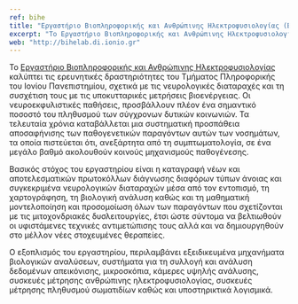 ```yaml
---
ref: bihe
title: "Εργαστήριο Βιοπληροφορικής και Ανθρώπινης Ηλεκτροφυσιολογίας (BIHELab)"
excerpt: "Το Eργαστήριο Βιοπληροφορικής και Ανθρώπινης Ηλεκτροφυσιολογίας καλύπτει τις ερευνητικές δραστηριότητες του Τμήματος Πληροφορικής του Ιονίου Πανεπιστημίου, σχετικά με τις νευρολογικές διαταραχές και τη συσχέτιση τους με τις υποκυτταρικές μετρήσεις βιοενέργειας. Οι νευροεκφυλιστικές παθήσεις, προσβάλλουν πλέον ένα σημαντικό ποσοστό του πληθυσμού των σύγχρονων δυτικών κοινωνιών. Τα τελευταία χρόνια καταβάλλεται μια συστηματική προσπάθεια αποσαφήνισης των παθογενετικών παραγόντων αυτών των νοσημάτων, τα οποία πιστεύεται ότι, ανεξάρτητα από τη συμπτωματολογία, σε ένα μεγάλο βαθμό ακολουθούν κοινούς μηχανισμούς παθογένεσης."
web: "http://bihelab.di.ionio.gr"
---
```


Το [Eργαστήριο Βιοπληροφορικής και Ανθρώπινης Ηλεκτροφυσιολογίας](http://bihelab.di.ionio.gr) καλύπτει τις ερευνητικές δραστηριότητες του Τμήματος Πληροφορικής του Ιονίου Πανεπιστημίου, σχετικά με τις νευρολογικές διαταραχές και τη συσχέτιση τους με τις υποκυτταρικές μετρήσεις βιοενέργειας. Οι νευροεκφυλιστικές παθήσεις, προσβάλλουν πλέον ένα σημαντικό ποσοστό του πληθυσμού των σύγχρονων δυτικών κοινωνιών. Τα τελευταία χρόνια καταβάλλεται μια συστηματική προσπάθεια αποσαφήνισης των παθογενετικών παραγόντων αυτών των νοσημάτων, τα οποία πιστεύεται ότι, ανεξάρτητα από τη συμπτωματολογία, σε ένα μεγάλο βαθμό ακολουθούν κοινούς μηχανισμούς παθογένεσης.

Βασικός στόχος του εργαστηρίου είναι η καταγραφή νέων και αποτελεσματικών πρωτοκόλλων διάγνωσης διαφόρων τύπων άνοιας και συγκεκριμένα νευρολογικών διαταραχών μέσα από τον εντοπισμό, τη χαρτογράφηση, τη βιολογική ανάλυση καθώς και τη μαθηματική μοντελοποίηση και προσομοίωση όλων των παραγόντων που σχετίζονται με τις μιτοχονδριακές δυσλειτουργίες, έτσι ώστε σύντομα να βελτιωθούν οι υφιστάμενες τεχνικές αντιμετώπισης τους αλλά και να δημιουργηθούν στο μέλλον νέες στοχευμένες θεραπείες.

Ο εξοπλισμός του εργαστηρίου, περιλαμβάνει εξειδικευμένα μηχανήματα βιολογικών αναλύσεων, συστήματα για τη συλλογή και ανάλυση δεδομένων απεικόνισης, μικροσκόπια, κάμερες υψηλής ανάλυσης, συσκευές μέτρησης ανθρώπινης ηλεκτροφυσιολογίας, συσκευές μέτρησης πληθυσμού σωματιδίων καθώς και υποστηρικτικά λογισμικά.



